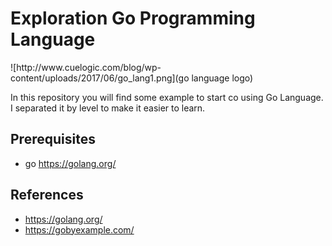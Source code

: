 # Exploration Go Programming Language

<div style="text-align=center">
  ![http://www.cuelogic.com/blog/wp-content/uploads/2017/06/go_lang1.png](go language logo)
</div>

In this repository you will find some example to start co using Go Language. I separated it by level  to make it easier to learn. 

## Prerequisites
- go https://golang.org/

## References
- https://golang.org/
- https://gobyexample.com/
